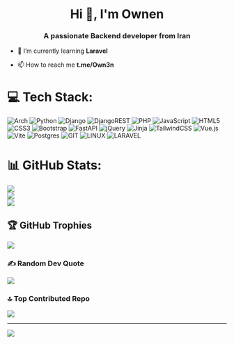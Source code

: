 <h1 align="center">Hi 👋, I'm Ownen</h1>
<h3 align="center">A passionate ‌Backend developer from Iran</h3>

- 🌱 I’m currently learning **Laravel**

- 📫 How to reach me **t.me/Own3n**

# 💻 Tech Stack:
![Arch](https://img.shields.io/badge/Arch%20Linux-1793D1?logo=arch-linux&logoColor=fff&style=for-the-badge) ![Python](https://img.shields.io/badge/python-3670A0?style=for-the-badge&logo=python&logoColor=ffdd54) ![Django](https://img.shields.io/badge/django-%23092E20.svg?style=for-the-badge&logo=django&logoColor=white) ![DjangoREST](https://img.shields.io/badge/DJANGO-REST-ff1709?style=for-the-badge&logo=django&logoColor=white&color=ff1709&labelColor=gray) ![PHP](https://img.shields.io/badge/php-%23777BB4.svg?style=for-the-badge&logo=php&logoColor=white) ![JavaScript](https://img.shields.io/badge/javascript-%23323330.svg?style=for-the-badge&logo=javascript&logoColor=%23F7DF1E) ![HTML5](https://img.shields.io/badge/html5-%23E34F26.svg?style=for-the-badge&logo=html5&logoColor=white) ![CSS3](https://img.shields.io/badge/css3-%231572B6.svg?style=for-the-badge&logo=css3&logoColor=white) ![Bootstrap](https://img.shields.io/badge/bootstrap-%238511FA.svg?style=for-the-badge&logo=bootstrap&logoColor=white) ![FastAPI](https://img.shields.io/badge/FastAPI-005571?style=for-the-badge&logo=fastapi) ![jQuery](https://img.shields.io/badge/jquery-%230769AD.svg?style=for-the-badge&logo=jquery&logoColor=white) ![Jinja](https://img.shields.io/badge/jinja-white.svg?style=for-the-badge&logo=jinja&logoColor=black) ![TailwindCSS](https://img.shields.io/badge/tailwindcss-%2338B2AC.svg?style=for-the-badge&logo=tailwind-css&logoColor=white) ![Vue.js](https://img.shields.io/badge/vue.js-%2335495e.svg?style=for-the-badge&logo=vuedotjs&logoColor=%234FC08D) ![Vite](https://img.shields.io/badge/vite-%23646CFF.svg?style=for-the-badge&logo=vite&logoColor=white) ![Postgres](https://img.shields.io/badge/postgres-%23316192.svg?style=for-the-badge&logo=postgresql&logoColor=white) ![GIT](https://img.shields.io/badge/Git-fc6d26?style=for-the-badge&logo=git&logoColor=white) ![LINUX](https://img.shields.io/badge/Linux-FCC624?style=for-the-badge&logo=linux&logoColor=black) ![LARAVEL](https://img.shields.io/badge/Laravel-FF2D00?logo=laravel&logoColor=FFFFFF&style=flat-square)
# 📊 GitHub Stats:
![](https://github-readme-stats.vercel.app/api?username=isOwn3n&theme=dark&hide_border=false&include_all_commits=true&count_private=false)<br/>
![](https://github-readme-streak-stats.herokuapp.com/?user=isOwn3n&theme=dark&hide_border=false)<br/>
![](https://github-readme-stats.vercel.app/api/top-langs/?username=isOwn3n&theme=dark&hide_border=false&include_all_commits=true&count_private=false&layout=compact)

## 🏆 GitHub Trophies
![](https://github-profile-trophy.vercel.app/?username=isOwn3n&theme=dracula&no-frame=false&no-bg=false&margin-w=4)

### ✍️ Random Dev Quote
![](https://quotes-github-readme.vercel.app/api?type=horizontal&theme=radical)

### 🔝 Top Contributed Repo
![](https://github-contributor-stats.vercel.app/api?username=isOwn3n&limit=5&theme=dark&combine_all_yearly_contributions=true)

---
[![](https://visitcount.itsvg.in/api?id=isOwn3n&icon=3&color=6)](https://visitcount.itsvg.in)

<!-- Proudly created with GPRM ( https://gprm.itsvg.in ) -->
